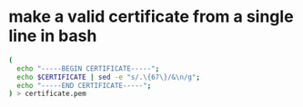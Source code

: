 # make a valid certificate from a single line in bash

```bash
(
  echo "-----BEGIN CERTIFICATE-----"; 
  echo $CERTIFICATE | sed -e "s/.\{67\}/&\n/g"; 
  echo "-----END CERTIFICATE-----";
) > certificate.pem
```
